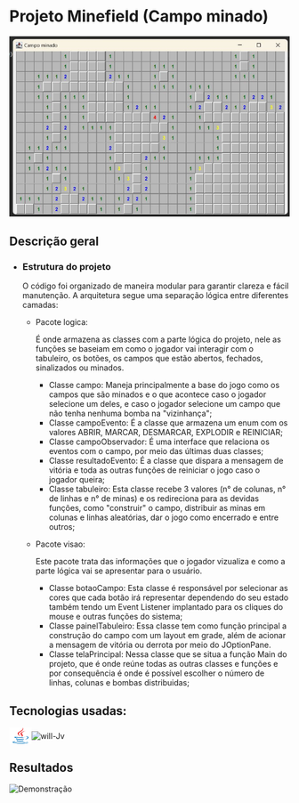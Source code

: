 # Projeto Minefield (Campo minado)
![Fundo banner](Mine.jpg)
## Descrição geral

- ### Estrutura do projeto  
  O código foi organizado de maneira modular para garantir clareza e fácil manutenção. A arquitetura segue uma separação lógica entre diferentes camadas:

  - Pacote logica:  
    
    É onde armazena as classes com a parte lógica do projeto, nele as funções se baseiam em como o jogador vai interagir com o tabuleiro, os botões, os campos que estão abertos, fechados, sinalizados ou minados.

    - Classe campo: Maneja principalmente a base do jogo como os campos que são minados e o que acontece caso o jogador selecione um deles, e caso o jogador selecione um campo que não tenha nenhuma bomba na "vizinhança";
    - Classe campoEvento: É a classe que armazena um enum com os valores ABRIR, MARCAR, DESMARCAR, EXPLODIR e REINICIAR;
    - Classe campoObservador: É uma interface que relaciona os eventos com o campo, por meio das últimas duas classes;
    - Classe resultadoEvento: É a classe que dispara a mensagem de vitória e toda as outras funções de reiniciar o jogo caso o jogador queira;
    - Classe tabuleiro: Esta classe recebe 3 valores (n° de colunas, n° de linhas e n° de minas) e os redireciona para as devidas funções, como "construir" o campo, distribuir as minas em colunas e linhas aleatórias, dar o jogo como encerrado e entre outros;
  - Pacote visao:  

    Este pacote trata das informações que o jogador vizualiza e como a parte lógica vai se apresentar para o usuário.
      - Classe botaoCampo: Esta classe é responsável por selecionar as cores que cada botão irá representar dependendo do seu estado também tendo um Event Listener implantado para os cliques do mouse e outras funções do sistema;
      - Classe painelTabuleiro: Essa classe tem como função principal a construção do campo com um layout em grade, além de acionar a mensagem de vitória ou derrota por meio do JOptionPane.
      - Classe telaPrincipal: Nessa classe que se situa a função Main do projeto, que é onde reúne todas as outras classes e funções e por consequência é onde é possível escolher o número de linhas, colunas e bombas distribuidas; 

## Tecnologias usadas:

<img display="inline" align="center" alt="will-HTML" height="30" width="40" src="https://raw.githubusercontent.com/devicons/devicon/master/icons/java/java-original.svg"><img  display="inline" align="center" alt="will-Jv" height="30" width="40" src="https://cdn.jsdelivr.net/gh/devicons/devicon@latest/icons/git/git-original.svg"/>

## Resultados

![Demonstração](JogoMestredeTI-GoogleChrome2025-02-0320-07-27-ezgif.com-video-to-gif-converter.gif)


